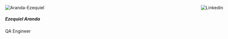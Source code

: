 <div id="ezequiel"><a href="https://www.linkedin.com/in/ezequielnaranda/" target="_blank"><img src="media/Linkedin-icon.png" alt="Linkedin"> </a></div>
<img src="media/Aranda-Ezequiel.png" alt="Aranda-Ezequiel" class="pb-1 img-fluid rounded-circle">

##### Ezequiel Aranda

QA Engineer

<style>
  #ezequiel img {
    position:absolute;
    right: 3%;
    max-width: 25%;
  }
</style>